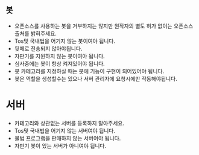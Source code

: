 ## 봇
- 오픈소스를 사용하는 봇을 거부하지는 않지만 원작자의 별도 허가 없이는 오픈소스 출처를 밝혀주세요.
- Tos및 국내법을 어기지 않는 봇이여야 됩니다.
- 뒷메로 전송되지 않아야됩니다.
- 자판기를 지원하지 않는 봇이여야 됩니다.
- 심사중에는 봇이 항상 켜져있어야 됩니다.
- 봇 카테고리를 지정하실 때는 봇에 기능이 구현이 되어있어야 됩니다.
- 봇은 역할을 생성할수는 있으나 서버 관리자에 요청시에만 작동해야됩니다.
   
# 서버
- 카테고리와 상관없는 서버를 등록하지 말아주세요.
- Tos및 국내법을 어기지 않는 서버여야 됩니다.
- 불법 프로그램을 판매하지 않는 서버여야 됩니다.
- 자판기 봇이 있는 서버가 아니여야 됩니다.
